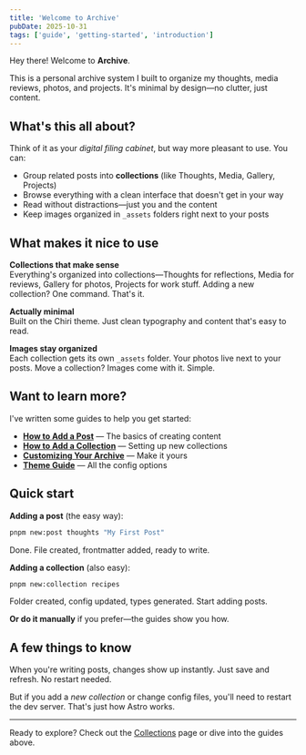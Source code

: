 ```yaml
---
title: 'Welcome to Archive'
pubDate: 2025-10-31
tags: ['guide', 'getting-started', 'introduction']
---
```


Hey there! Welcome to **Archive**.

This is a personal archive system I built to organize my thoughts, media reviews, photos, and projects. It's minimal by design—no clutter, just content.

## What's this all about?

Think of it as your *digital filing cabinet*, but way more pleasant to use. You can:

- Group related posts into **collections** (like Thoughts, Media, Gallery, Projects)
- Browse everything with a clean interface that doesn't get in your way
- Read without distractions—just you and the content
- Keep images organized in `_assets` folders right next to your posts

## What makes it nice to use

**Collections that make sense**  
Everything's organized into collections—Thoughts for reflections, Media for reviews, Gallery for photos, Projects for work stuff. Adding a new collection? One command. That's it.

**Actually minimal**  
Built on the Chiri theme. Just clean typography and content that's easy to read.

**Images stay organized**  
Each collection gets its own `_assets` folder. Your photos live next to your posts. Move a collection? Images come with it. Simple.

## Want to learn more?

I've written some guides to help you get started:

- **[How to Add a Post](/how-to-add-post/)** — The basics of creating content
- **[How to Add a Collection](/how-to-add-collection/)** — Setting up new collections
- **[Customizing Your Archive](/customizing-archive/)** — Make it yours
- **[Theme Guide](/theme-guide/)** — All the config options

## Quick start

**Adding a post** (the easy way):
```bash
pnpm new:post thoughts "My First Post"
```
Done. File created, frontmatter added, ready to write.

**Adding a collection** (also easy):
```bash
pnpm new:collection recipes
```
Folder created, config updated, types generated. Start adding posts.

**Or do it manually** if you prefer—the guides show you how.

## A few things to know

When you're writing posts, changes show up instantly. Just save and refresh. No restart needed.

But if you add a *new collection* or change config files, you'll need to restart the dev server. That's just how Astro works.

---

Ready to explore? Check out the [Collections](/collections/) page or dive into the guides above.
